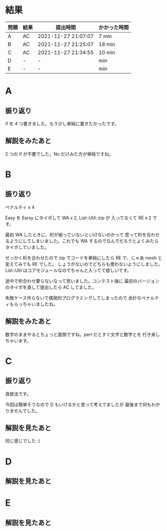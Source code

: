 # 結果

| 問題 | 結果 | 提出時間            | かかった時間 |
|------|------|---------------------|--------------|
| A    | AC   | 2021-11-27 21:07:07 | 7 min        |
| B    | AC   | 2021-11-27 21:25:07 | 18 min       |
| C    | AC   | 2021-11-27 21:34:55 | 10 min       |
| D    | -    | -                   |     min      |
| E    | -    | -                   |     min      |

# A

## 振り返り

if を 4 つ書きました。もう少し単純に書きたかったです。

## 解説をみたあと

2 つの if が不要でした。No だけみた方が単純ですね。

# B

## 振り返り

ペナルティ x 4

Easy を Earsy にタイポして WA x 2, List::Util::zip が
入ってなくて RE x 2 です。

最初 WA したときに、桁が揃っていないといけないのかって
思って桁を合わせるようにしてしまいました。これでも WA
するのでなんでだろうとよくみたらタイポしていました。

せっかく桁を合わせたので zip でコードを単純にしたら
RE で、じゃあ mesh と変えてみても RE でした。
しょうがないのでどちらも使わないようにしました。
List::Util はコアモジュールなのでちゃんと入ってて欲しいです。

途中で桁合わせ要らないなって思いました。コンテスト後に
最初のバージョンのタイポを直して提出したら AC してました。

失敗ケース作らないで偶発的プログラミングしてしまったので
余計なペナルティもらっちゃいましたね。

## 解説をみたあと

数字のままやるとちょっと面倒ですね。perl だとすぐ文字と数字とを
行き来しちゃいます。

# C

## 振り返り

貪欲法です。

今回は簡単そうなので D もいけるかと思って考えてましたが
最後まで何もわかりませんでした。

## 解説を見たあと

同じ感じでした :)

# D

## 解説を見たあと

# E

## 解説を見たあと

